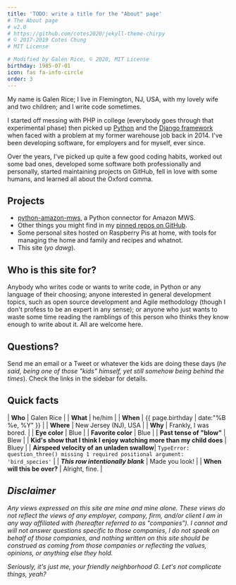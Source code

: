 ```yaml
---
title: 'TODO: write a title for the "About" page'
# The About page
# v2.0
# https://github.com/cotes2020/jekyll-theme-chirpy
# © 2017-2019 Cotes Chung
# MIT License

# Modified by Galen Rice, © 2020, MIT License
birthday: 1985-07-01
icon: fas fa-info-circle
order: 3
---
```


My name is Galen Rice;
I live in Flemington, NJ, USA, with my lovely wife and two children;
and I write code sometimes.

I started off messing with PHP in college (everybody goes through that experimental phase)
then picked up [Python][python_org] and the [Django framework][django_project_page]
when faced with a problem at my former warehouse job back in 2014.
I've been developing software, for employers and for myself, ever since.

Over the years, I've picked up quite a few good coding habits, worked out some bad ones,
developed some software both professionally and personally,
started maintaining projects on GitHub, fell in love with some humans,
and learned all about the Oxford comma.

<!--
  And I've recently learned about semantic newlines
  (https://rhodesmill.org/brandon/2012/one-sentence-per-line/),
  which is why this source document seems a bit stretched.
-->

## Projects

- [python-amazon-mws][gh_pam_main], a Python connector for Amazon MWS.
- Other things you might find in my [pinned repos on GitHub][gh_my_profile].
- Some personal sites hosted on Raspberry Pis at home, with tools for managing the home and family and recipes and whatnot.
- This site (_yo dawg_).

## Who is this site for?

Anybody who writes code or wants to write code, in Python or any language of their choosing;
anyone interested in general development topics, such as open source development
and Agile methodology (though I don't profess to be an expert in any sense);
or anyone who just wants to waste some time reading the ramblings of this person
who thinks they know enough to write about it. All are welcome here.

## Questions?

Send me an email or a Tweet or whatever the kids are doing these days
(_he said, being one of those "kids" himself, yet still somehow being behind the times_).
Check the links in the sidebar for details.

## Quick facts

| **Who** | Galen Rice |
| **What** | he/him |
| **When** | {{ page.birthday | date:"%B %e, %Y" }} |
| **Where** | New Jersey (NJ), USA |
| **Why** | Frankly, I was bored. |
| **Eye color** | Blue |
| **Favorite color** | Blue |
| **Past tense of "blow"** | Blew |
| **Kid's show that I think I enjoy watching more than my child does** | Bluey |
| **Airspeed velocity of an unladen swallow**| `TypeError: question_three() missing 1 required positional argument: 'bird_species'` |
| **_This row intentionally blank_** | <span class="d-none">Made you look!</span> |
| **When will this be over?** | Alright, fine. |

## _Disclaimer_

_Any views expressed on this site are mine and mine alone.
These views do not reflect the views of any employer, company, firm, and/or client
I am in any way affiliated with (hereafter referred to as "companies").
I cannot and will not answer questions specific to those companies,
I do not speak on behalf of those companies,
and nothing written on this site should be construed as coming from those companies
or reflecting the values, opinions, or anything else they hold._

_Seriously, it's just me, your friendly neighborhood G.
Let's not complicate things, yeah?_

[python_org]: https://www.python.org
[django_project_page]: https://www.djangoproject.com/
[gh_pam_main]: https://github.com/python-amazon-mws/python-amazon-mws
[gh_my_profile]: https://github.com/GriceTurrble
